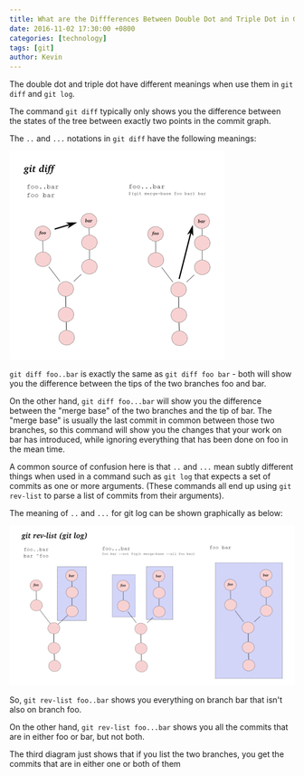 ```yaml
---
title: What are the Diffferences Between Double Dot and Triple Dot in Git
date: 2016-11-02 17:30:00 +0800
categories: [technology]
tags: [git]
author: Kevin
---
```


The double dot and triple dot have different meanings when use them in `git diff` and `git log`.

The command `git diff` typically only shows you the difference between the states of the tree between exactly two points in the commit graph.

The `..` and `...` notations in `git diff` have the following meanings:

![git diff](/images/posts/git/git-diff-help.png)

`git diff foo..bar` is exactly the same as `git diff foo bar` - both will show you the difference between the tips of the two branches foo and bar. 

On the other hand, `git diff foo...bar` will show you the difference between the "merge base" of the two branches and the tip of bar. The "merge base" is usually the last commit in common between those two branches, so this command will show you the changes that your work on bar has introduced, while ignoring everything that has been done on foo in the mean time.

A common source of confusion here is that `..` and `...` mean subtly different things when used in a command such as `git log` that expects a set of commits as one or more arguments. (These commands all end up using `git rev-list` to parse a list of commits from their arguments).

The meaning of `..` and `...` for git log can be shown graphically as below:

![git log](/images/posts/git/git-log-help.png)

So, `git rev-list foo..bar` shows you everything on branch bar that isn't also on branch foo. 

On the other hand, `git rev-list foo...bar` shows you all the commits that are in either foo or bar, but not both. 

The third diagram just shows that if you list the two branches, you get the commits that are in either one or both of them